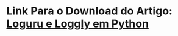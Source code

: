 # Link Para o Download do Artigo: [Loguru e Loggly em Python](https://docs.google.com/document/d/1SZgVhyxYUwjwPUtOTiztiw6CcwfGCFWajP7RaEzwmA4/edit?usp=sharing)
